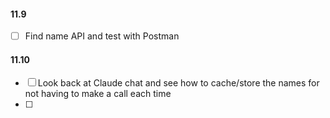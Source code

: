 #### 11.9
- [ ] Find name API and test with Postman

#### 11.10
- [ ] Look back at Claude chat and see how to cache/store the names for not having to make a call each time 
- [ ] 